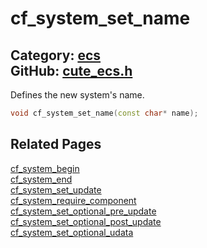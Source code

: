 [//]: # (This file is automatically generated by Cute Framework's docs parser.)
[//]: # (Do not edit this file by hand!)
[//]: # (See: https://github.com/RandyGaul/cute_framework/blob/master/samples/docs_parser.cpp)
[](../header.md ':include')

# cf_system_set_name

Category: [ecs](/api_reference?id=ecs)  
GitHub: [cute_ecs.h](https://github.com/RandyGaul/cute_framework/blob/master/include/cute_ecs.h)  
---

Defines the new system's name.

```cpp
void cf_system_set_name(const char* name);
```

## Related Pages

[cf_system_begin](/ecs/cf_system_begin.md)  
[cf_system_end](/ecs/cf_system_end.md)  
[cf_system_set_update](/ecs/cf_system_set_update.md)  
[cf_system_require_component](/ecs/cf_system_require_component.md)  
[cf_system_set_optional_pre_update](/ecs/cf_system_set_optional_pre_update.md)  
[cf_system_set_optional_post_update](/ecs/cf_system_set_optional_post_update.md)  
[cf_system_set_optional_udata](/ecs/cf_system_set_optional_udata.md)  
